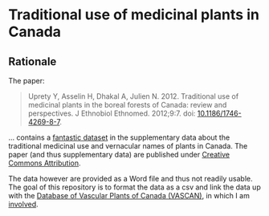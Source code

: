 # Traditional use of medicinal plants in Canada

## Rationale

The paper:

> Uprety Y, Asselin H, Dhakal A, Julien N. 2012. Traditional use of medicinal plants in the boreal forests of Canada: review and perspectives. J Ethnobiol Ethnomed. 2012;9:7. doi: [10.1186/1746-4269-8-7](10.1186/1746-4269-8-7).

... contains a [fantastic dataset](http://www.ncbi.nlm.nih.gov/pmc/articles/PMC3316145/) in the supplementary data about the traditional medicinal use and vernacular names of plants in Canada. The paper (and thus supplementary data) are published under [Creative Commons Attribution](http://creativecommons.org/licenses/by/2.0).

The data however are provided as a Word file and thus not readily usable. The goal of this repository is to format the data as a csv and link the data up with the [Database of Vascular Plants of Canada (VASCAN)](http://data.canadensys.net/vascan/), in which I am [involved](https://github.com/peterdesmet/vascan-data-paper).
